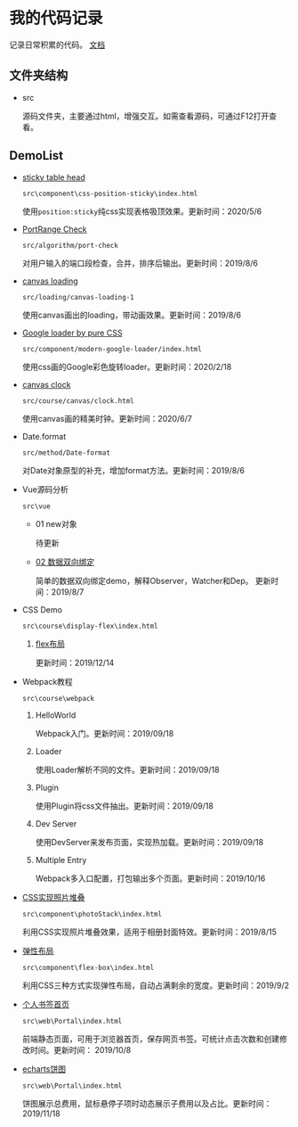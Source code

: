 # 我的代码记录 #
记录日常积累的代码。
[文档](https://david-shi-1989.github.io/MyCodeSnippet/)

## 文件夹结构 ##
- src

    源码文件夹，主要通过html，增强交互。如需查看源码，可通过F12打开查看。

## DemoList ##
 - [sticky table head](https://david-shi-1989.github.io/MyCodeSnippet/src/component/css-position-sticky/index.html)
   
    `src\component\css-position-sticky\index.html`
    
    使用`position:sticky`纯css实现表格吸顶效果。更新时间：2020/5/6

 - [PortRange Check](https://david-shi-1989.github.io/MyCodeSnippet/src/algorithm/port-check/index.html)
   
    `src/algorithm/port-check`
    
     对用户输入的端口段检查，合并，排序后输出。更新时间：2019/8/6

 - [canvas loading](https://david-shi-1989.github.io/MyCodeSnippet/src/component/canvas-loading-1/index.html)

    `src/loading/canvas-loading-1`
    
    使用canvas画出的loading，带动画效果。更新时间：2019/8/6

 - [Google loader by pure CSS](https://david-shi-1989.github.io/MyCodeSnippet/src/component/modern-google-loader/index.html)

    `src/component/modern-google-loader/index.html`
    
    使用css画的Google彩色旋转loader。更新时间：2020/2/18

 - [canvas clock](https://david-shi-1989.github.io/MyCodeSnippet/src/course/canvas/clock.html)

    `src/course/canvas/clock.html`
    
    使用canvas画的精美时钟。更新时间：2020/6/7

- Date.format
  
    `src/method/Date-format`

     对Date对象原型的补充，增加format方法。更新时间：2019/8/6
    
- Vue源码分析

    `src\vue`
  - 01 new对象

    待更新
  - [02 数据双向绑定](https://david-shi-1989.github.io/MyCodeSnippet/src/vue/%E6%BA%90%E7%A0%81%E5%88%86%E6%9E%90/02%E6%95%B0%E6%8D%AE%E5%8F%8C%E5%90%91%E7%BB%91%E5%AE%9A/index.html)
    
    简单的数据双向绑定demo，解释Observer，Watcher和Dep。 更新时间：2019/8/7

- CSS Demo

    `src\course\display-flex\index.html`
    1. [flex布局](https://david-shi-1989.github.io/MyCodeSnippet/src/course/display-flex/index.html)
      
        更新时间：2019/12/14

- Webpack教程
  
    `src\course\webpack`
    1. HelloWorld
      
        Webpack入门。更新时间：2019/09/18
    1. Loader

        使用Loader解析不同的文件。更新时间：2019/09/18
    1. Plugin

        使用Plugin将css文件抽出。更新时间：2019/09/18
    1. Dev Server

        使用DevServer来发布页面，实现热加载。更新时间：2019/09/18
    1. Multiple Entry

        Webpack多入口配置，打包输出多个页面。更新时间：2019/10/16

- [CSS实现照片堆叠](https://david-shi-1989.github.io/MyCodeSnippet/src/component/photoStack/index.html)

    `src\component\photoStack\index.html`

    利用CSS实现照片堆叠效果，适用于相册封面特效。更新时间：2019/8/15

- [弹性布局](https://david-shi-1989.github.io/MyCodeSnippet/src/component/flex-box/index.html)

    `src\component\flex-box\index.html`

    利用CSS三种方式实现弹性布局，自动占满剩余的宽度。更新时间：2019/9/2
    
- [个人书签首页](https://david-shi-1989.github.io/MyCodeSnippet/src/web/Portal/index.html)

    `src\web\Portal\index.html`

    前端静态页面，可用于浏览器首页，保存网页书签。可统计点击次数和创建修改时间。更新时间： 2019/10/8

- [echarts饼图](https://david-shi-1989.github.io/MyCodeSnippet/src/component/echarts/index.html)

    `src\web\Portal\index.html`

    饼图展示总费用，鼠标悬停子项时动态展示子费用以及占比。更新时间： 2019/11/18